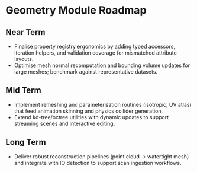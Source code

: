 # Geometry Module Roadmap

## Near Term
- Finalise property registry ergonomics by adding typed accessors, iteration helpers, and validation coverage for mismatched attribute layouts.
- Optimise mesh normal recomputation and bounding volume updates for large meshes; benchmark against representative datasets.

## Mid Term
- Implement remeshing and parameterisation routines (isotropic, UV atlas) that feed animation skinning and physics collider generation.
- Extend kd-tree/octree utilities with dynamic updates to support streaming scenes and interactive editing.

## Long Term
- Deliver robust reconstruction pipelines (point cloud → watertight mesh) and integrate with IO detection to support scan ingestion workflows.
